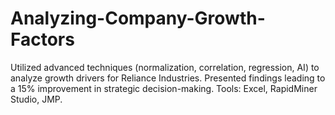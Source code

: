 # Analyzing-Company-Growth-Factors
Utilized advanced techniques (normalization, correlation, regression, AI) to analyze growth drivers for Reliance Industries. Presented findings leading to a 15% improvement in strategic decision-making. Tools: Excel, RapidMiner Studio, JMP.
